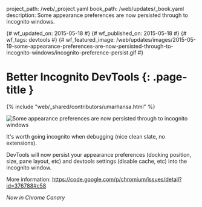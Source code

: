 project_path: /web/_project.yaml book_path: /web/updates/_book.yaml description: Some appearance preferences are now persisted through to incognito windows.

{# wf_updated_on: 2015-05-18 #} {# wf_published_on: 2015-05-18 #} {# wf_tags: devtools #} {# wf_featured_image: /web/updates/images/2015-05-19-some-appearance-preferences-are-now-persisted-through-to-incognito-windows/incognito-preference-persist.gif #}

# Better Incognito DevTools {: .page-title }

{% include "web/_shared/contributors/umarhansa.html" %}

<img src="/web/updates/images/2015-05-19-some-appearance-preferences-are-now-persisted-through-to-incognito-windows/incognito-preference-persist.gif" alt="Some appearance preferences are now persisted through to incognito windows" />

It's worth going incognito when debugging (nice clean slate, no extensions).

DevTools will now persist your appearance preferences (docking position, size, pane layout, etc) and devtools settings (disable cache, etc) into the incognito window.

More information: <https://code.google.com/p/chromium/issues/detail?id=376788#c58>

<em>Now in Chrome Canary</em>
